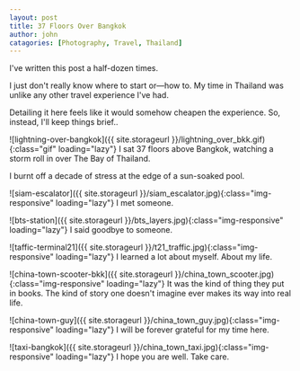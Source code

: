 ```yaml
---
layout: post
title: 37 Floors Over Bangkok
author: john
catagories: [Photography, Travel, Thailand]
---
```


I've written this post a half-dozen times.

I just don't really know where to start or—how to. My time in Thailand was unlike any other travel experience I've had.

Detailing it here feels like it would somehow cheapen the experience. So, instead, I'll keep things brief.. 

![lightning-over-bangkok]({{ site.storageurl }}/lightning_over_bkk.gif){:class="gif" loading="lazy"}
I sat 37 floors above Bangkok, watching a storm roll in over The Bay of Thailand.

<div class="three-image-grid-top-pano image-grid">
    <a 
        href="{{ site.storageurl }}/ideo_plants.jpg" 
        target="_blank" 
        rel="noreferrer noopener" 
        style='background-image: url("{{ site.storageurl }}/ideo_plants.jpg");'>
    </a>
    <a 
        href="{{ site.storageurl }}/three_pools.jpg" 
        target="_blank" 
        rel="noreferrer noopener"
        style='background-image: url("{{ site.storageurl }}/three_pools.jpg");'>
    </a>
    <a 
        href="{{ site.storageurl }}/pool_deck.jpg"
        target="_blank"
        rel="noreferrer noopener"
        style='background-image: url("{{ site.storageurl }}/pool_deck.jpg");'>
    </a>
</div>

I burnt off a decade of stress at the edge of a sun-soaked pool.

![siam-escalator]({{ site.storageurl }}/siam_escalator.jpg){:class="img-responsive" loading="lazy"}
I met someone.

![bts-station]({{ site.storageurl }}/bts_layers.jpg){:class="img-responsive" loading="lazy"}
I said goodbye to someone.

![taffic-terminal21]({{ site.storageurl }}/t21_traffic.jpg){:class="img-responsive" loading="lazy"}
I learned a lot about myself. About my life.

![china-town-scooter-bkk]({{ site.storageurl }}/china_town_scooter.jpg){:class="img-responsive" loading="lazy"}
It was the kind of thing they put in books. The kind of story one doesn't imagine ever makes its way into real life.

![china-town-guy]({{ site.storageurl }}/china_town_guy.jpg){:class="img-responsive" loading="lazy"}
I will be forever grateful for my time here. 

![taxi-bangkok]({{ site.storageurl }}/china_town_taxi.jpg){:class="img-responsive" loading="lazy"}
I hope you are well. Take care.




